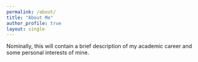 ```yaml
---
permalink: /about/
title: "About Me"
author_profile: true
layout: single
---
```


Nominally, this will contain a brief description of my academic career and some personal interests of mine.
